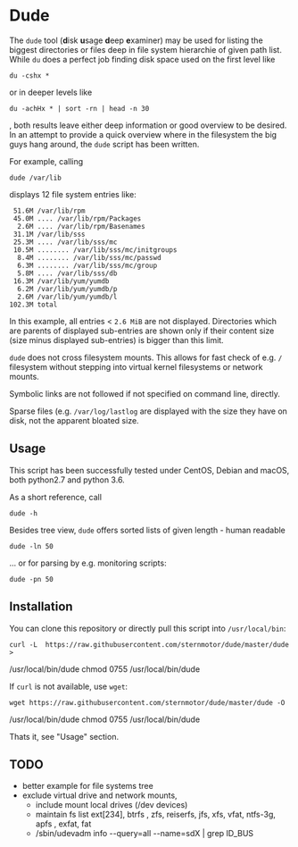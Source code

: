 Dude
====

The `dude` tool (**d**isk **u**sage **d**eep **e**xaminer) may be used for
listing the biggest directories or files deep in file system hierarchie of
given path list.  While `du` does a perfect job finding disk space used on the
first level like

    du -cshx *

or in deeper levels like

    du -achHx * | sort -rn | head -n 30

, both results leave either deep information or good overview to be desired. In
an attempt to provide a quick overview where in the filesystem the big guys
hang around, the `dude`  script has been written. 

For example, calling

    dude /var/lib

displays 12 file system entries like:

     51.6M /var/lib/rpm
     45.0M .... /var/lib/rpm/Packages
      2.6M .... /var/lib/rpm/Basenames
     31.1M /var/lib/sss
     25.3M .... /var/lib/sss/mc
     10.5M ........ /var/lib/sss/mc/initgroups
      8.4M ........ /var/lib/sss/mc/passwd
      6.3M ........ /var/lib/sss/mc/group
      5.8M .... /var/lib/sss/db
     16.3M /var/lib/yum/yumdb
      6.2M /var/lib/yum/yumdb/p
      2.6M /var/lib/yum/yumdb/l
    102.3M total

In this example, all entries < `2.6 MiB` are not displayed. Directories which
are parents of displayed sub-entries are shown only if their content size (size
minus displayed sub-entries) is bigger than this limit. 


`dude` does not cross filesystem mounts. This allows for fast check of e.g. `/`
filesystem without stepping into virtual kernel filesystems or network mounts.

Symbolic links are not followed if not specified on command line, directly.

Sparse files (e.g. `/var/log/lastlog` are displayed with the size they have on
disk, not the apparent bloated size.
    

Usage
-----

This script has been successfully tested under CentOS, Debian and macOS, both
python2.7 and python 3.6.

As a short reference, call 

    dude -h

Besides tree view, `dude` offers sorted lists of given length - human readable 

    dude -ln 50 

... or for parsing by e.g. monitoring scripts:

    dude -pn 50


Installation
------------

You can clone this repository or directly pull this script into
`/usr/local/bin`:

    curl -L  https://raw.githubusercontent.com/sternmotor/dude/master/dude >
/usr/local/bin/dude chmod 0755 /usr/local/bin/dude

If `curl` is not available, use `wget`:

    wget https://raw.githubusercontent.com/sternmotor/dude/master/dude -O
/usr/local/bin/dude chmod 0755 /usr/local/bin/dude

Thats it, see "Usage" section.


TODO
----
* better example for file systems tree
* exclude virtual drive and network mounts, 
    * include mount local drives (/dev devices)
    * maintain fs list ext[234], btrfs , zfs, reiserfs, jfs, xfs, vfat, ntfs-3g, apfs , exfat, fat
    * /sbin/udevadm info --query=all --name=sdX | grep ID_BUS
